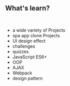 ## What's learn?

<br>

- a wide variety of Projects
- spa app clone Projects
- UI design effect
- challenges
- quizzes
- JavaScript ES6+
- OOP
- AJAX
- Webpack
- design pattern
  <br>
